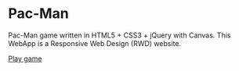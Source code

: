 # Pac-Man
Pac-Man game written in HTML5 + CSS3 + jQuery with Canvas. This WebApp is a Responsive Web Design (RWD) website.

<a href="https://pacman-e281c.firebaseapp.com">Play game</a>

